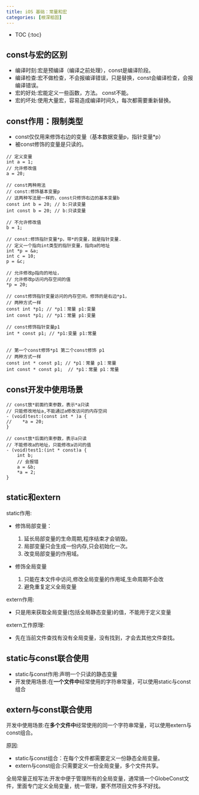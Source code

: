 ```yaml
---
title: iOS 基础：常量和宏
categories: [根深柢固]
---
```


- TOC
{:toc}

## const与宏的区别

* 编译时刻:宏是预编译（编译之前处理），const是编译阶段。
* 编译检查:宏不做检查，不会报编译错误，只是替换，const会编译检查，会报编译错误。
* 宏的好处:宏能定义一些函数，方法。 const不能。
* 宏的坏处:使用大量宏，容易造成编译时间久，每次都需要重新替换。


## const作用：限制类型

* const仅仅用来修饰右边的变量（基本数据变量p，指针变量*p）
* 被const修饰的变量是只读的。

```objective_c
// 定义变量
int a = 1;
// 允许修改值
a = 20;

// const两种用法
// const:修饰基本变量p
// 这两种写法是一样的，const只修饰右边的基本变量b
const int b = 20; // b:只读变量
int const b = 20; // b:只读变量

// 不允许修改值
b = 1;

// const:修饰指针变量*p，带*的变量，就是指针变量.
// 定义一个指向int类型的指针变量，指向a的地址
int *p = &a;
int c = 10;
p = &c;

// 允许修改p指向的地址，
// 允许修改p访问内存空间的值
*p = 20;

// const修饰指针变量访问的内存空间，修饰的是右边*p1，
// 两种方式一样
const int *p1; // *p1：常量 p1:变量
int const *p1; // *p1：常量 p1:变量

// const修饰指针变量p1
int * const p1; // *p1:变量 p1:常量


// 第一个const修饰*p1 第二个const修饰 p1
// 两种方式一样
const int * const p1; // *p1：常量 p1：常量
int const * const p1;  // *p1：常量 p1：常量

```


## const开发中使用场景

```objective_c
// const放*前面约束参数，表示*a只读
// 只能修改地址a,不能通过a修改访问的内存空间
- (void)test:(const int * )a {
//    *a = 20;
}

// const放*后面约束参数，表示a只读
// 不能修改a的地址，只能修改a访问的值
- (void)test1:(int * const)a {
    int b;
    // 会报错
    a = &b;
    *a = 2;
}

```

## static和extern

static作用:

* 修饰局部变量：
  1. 延长局部变量的生命周期,程序结束才会销毁。
  2. 局部变量只会生成一份内存,只会初始化一次。
  3. 改变局部变量的作用域。


* 修饰全局变量
  1. 只能在本文件中访问,修改全局变量的作用域,生命周期不会改
  2. 避免重复定义全局变量


extern作用:

* 只是用来获取全局变量(包括全局静态变量)的值，不能用于定义变量

extern工作原理:

* 先在当前文件查找有没有全局变量，没有找到，才会去其他文件查找。

## static与const联合使用

* static与const作用:声明一个只读的静态变量
* 开发使用场景:在**一个文件中**经常使用的字符串常量，可以使用static与const组合

## extern与const联合使用

开发中使用场景:在**多个文件中**经常使用的同一个字符串常量，可以使用extern与const组合。

原因:
* static与const组合：在每个文件都需要定义一份静态全局变量。
* extern与const组合:只需要定义一份全局变量，多个文件共享。

全局常量正规写法:开发中便于管理所有的全局变量，通常搞一个GlobeConst文件，里面专门定义全局变量，统一管理，要不然项目文件多不好找。
